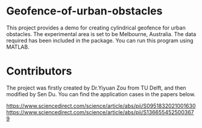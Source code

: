 # Geofence-of-urban-obstacles
This project provides a demo for creating cylindrical geofence for urban obstacles. The experimental area is set to be Melbourne, Australia.
The data required has been included in the package. You can run this program using MATLAB.

# Contributors
The project was firstly created by Dr.Yiyuan Zou from TU Delft, and then modified by Sen Du.
You can find the application cases in the papers below.

https://www.sciencedirect.com/science/article/abs/pii/S0951832021001630
https://www.sciencedirect.com/science/article/abs/pii/S1366554525003679
